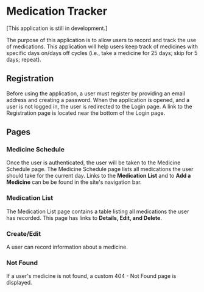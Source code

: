 # Medication Tracker

[This application is still in development.]

The purpose of this application is to allow users to record and track the use of medications. This application will help users keep track of medicines with specific days on/days off cycles (i.e., take a medicine for 25 days; skip for 5 days; repeat).

## Registration

Before using the application, a user must register by providing an email address and creating a password. When the application is opened, and a user is not logged in, the user is redirected to the Login page. A link to the Registration page is located near the bottom of the Login page.

## Pages

### Medicine Schedule
Once the user is authenticated, the user will be taken to the Medicine Schedule page. The Medicine Schedule page lists all medications the user should take for the current day. Links to the **Medication List** and to **Add a Medicine** can be be found in the site's navigation bar.

### Medication List
The Medication List page contains a table listing all medications the user has recorded. This page has links to **Details, Edit, and Delete**.

### Create/Edit
A user can record information about a medicine.

### Not Found
If a user's medicine is not found, a custom 404 - Not Found page is displayed.

